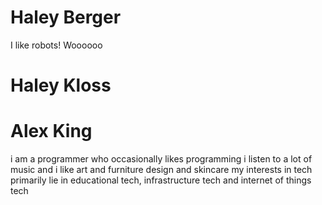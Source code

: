 # Haley Berger
I like robots! Woooooo


# Haley Kloss


# Alex King
i am a programmer who occasionally likes programming
i listen to a lot of music and i like art and furniture design and skincare
my interests in tech primarily lie in educational tech, infrastructure tech
and internet of things tech
